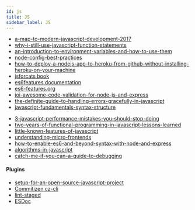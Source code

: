 ```yaml
---
id: js
title: JS
sidebar_label: JS
---
```



- [a-map-to-modern-javascript-development-2017](https://hackernoon.com/a-map-to-modern-javascript-development-2017-16d9eb86309c)
- [why-i-still-use-javascript-function-statements](https://medium.freecodecamp.org/constant-confusion-why-i-still-use-javascript-function-statements-984ece0b72fd)
- [an-introduction-to-environment-variables-and-how-to-use-them](https://medium.com/chingu/an-introduction-to-environment-variables-and-how-to-use-them-f602f66d15fa)
- [node-config-best-practices](https://codingsans.com/blog/node-config-best-practices)
- [how-to-deploy-a-nodejs-app-to-heroku-from-github-without-installing-heroku-on-your-machine](https://medium.freecodecamp.org/how-to-deploy-a-nodejs-app-to-heroku-from-github-without-installing-heroku-on-your-machine-433bec770efe)
- [jsforcats book](http://jsforcats.com/)
- [es6features documentation](https://github.com/lukehoban/es6features#readme)
- [es6-features.org](http://es6-features.org/)
- [joi-awesome-code-validation-for-node-js-and-express](https://itnext.io/joi-awesome-code-validation-for-node-js-and-express-514b5570ce20)
- [the-definite-guide-to-handling-errors-gracefully-in-javascript](https://levelup.gitconnected.com/the-definite-guide-to-handling-errors-gracefully-in-javascript-58424d9c60e6)
- [javascript-fundamentals-syntax-structure](https://itnext.io/javascript-fundamentals-syntax-structure-5e9badd0cc4f)

<!-- - []() -->

- [3-javascript-performance-mistakes-you-should-stop-doing](https://hackernoon.com/3-javascript-performance-mistakes-you-should-stop-doing-ebf84b9de951)
- [two-years-of-functional-programming-in-javascript-lessons-learned](https://hackernoon.com/two-years-of-functional-programming-in-javascript-lessons-learned-1851667c726)
- [little-known-features-of-javascript](https://blog.usejournal.com/little-known-features-of-javascript-901665291387)
- [understanding-micro-frontends](https://hackernoon.com/understanding-micro-frontends-b1c11585a297)
- [how-to-enable-es6-and-beyond-syntax-with-node-and-express](https://medium.freecodecamp.org/how-to-enable-es6-and-beyond-syntax-with-node-and-express-68d3e11fe1ab)
- [algorithms-in-javascript](https://medium.com/siliconwat/algorithms-in-javascript-b0bed68f4038)
- [catch-me-if-you-can-a-guide-to-debugging](https://hackernoon.com/catch-me-if-you-can-a-guide-to-debugging-f4af08f6724d)

#### Plugins
- [setup-for-an-open-source-javascript-project](https://frontstuff.io/setup-for-an-open-source-javascript-project)
- [Commitizen cz-cli](https://github.com/commitizen/cz-cli)
- [lint-staged](https://github.com/okonet/lint-staged)
- [ESDoc](https://esdoc.org/)

<!-- - [](https://medium.freecodecamp.org/cool-chrome-devtools-tips-and-tricks-you-wish-you-knew-already-f54f65df88d2)
- []()
- []()
- []() -->


<!--
BOOK
- [](https://medium.com/javascript-scene/curry-and-function-composition-2c208d774983)
- [](https://medium.com/javascript-scene/transducers-efficient-data-processing-pipelines-in-javascript-7985330fe73d)
- []()
- []() -->
